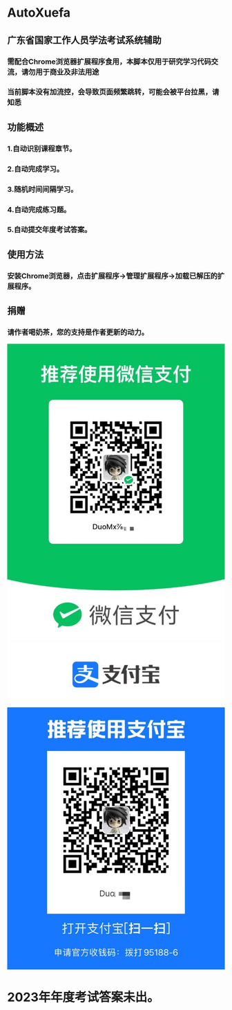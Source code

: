 # AutoXuefa
## 广东省国家工作人员学法考试系统辅助

### 需配合Chrome浏览器扩展程序食用，本脚本仅用于研究学习代码交流，请勿用于商业及非法用途 
### 当前脚本没有加流控，会导致页面频繁跳转，可能会被平台拉黑，请知悉



## 功能概述
### 1.自动识别课程章节。
### 2.自动完成学习。
### 3.随机时间间隔学习。
### 4.自动完成练习题。
### 5.自动提交年度考试答案。

## 使用方法
### 安装Chrome浏览器，点击扩展程序->管理扩展程序->加载已解压的扩展程序。

## 捐赠
### 请作者喝奶茶，您的支持是作者更新的动力。

![](https://github.com/DuoMx/AutoXuefa/blob/main/Image/wechat.jpg)
![](https://github.com/DuoMx/AutoXuefa/blob/main/Image/ali.jpg)

# 2023年年度考试答案未出。
